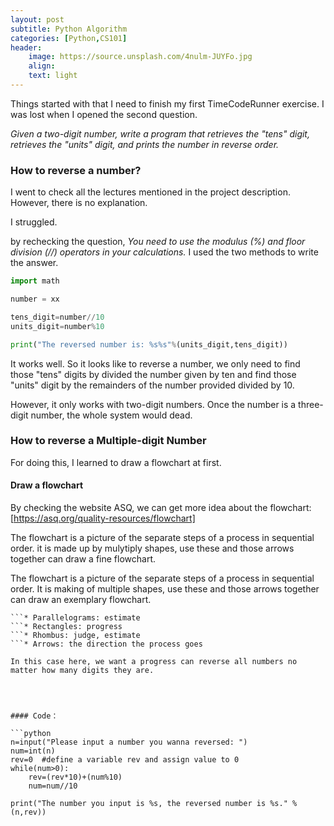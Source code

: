 ```yaml
---
layout: post
subtitle: Python Algorithm
categories: [Python,CS101]
header:
    image: https://source.unsplash.com/4nulm-JUYFo.jpg
    align:
    text: light
---
```


Things started with that I need to finish my first TimeCodeRunner exercise. I was lost when I opened the second question.

*Given a two-digit number, write a program that retrieves the "tens" digit, retrieves the "units" digit, and prints the number in reverse order.*

### How to reverse a number?

I went to check all the lectures mentioned in the project description. However, there is no explanation. 

I struggled. 

by rechecking the question, *You need to use the modulus (%) and floor division (//) operators in your calculations.* I used the two methods to write the answer.

```python
import math

number = xx

tens_digit=number//10
units_digit=number%10

print("The reversed number is: %s%s"%(units_digit,tens_digit))
```

It works well. So it looks like to reverse a number, we only need to find those "tens" digits by divided the number given by ten and find those "units" digit by the remainders of the number provided divided by 10. 

However, it only works with two-digit numbers. Once the number is a three-digit number, the whole system would dead.

### How to reverse a Multiple-digit Number

For doing this, I learned to draw a flowchart at first.

#### Draw a flowchart
By checking the website ASQ, we can get more idea about the flowchart:
[https://asq.org/quality-resources/flowchart]

The flowchart is a picture of the separate steps of a process in sequential order. it is made up by mulytiply shapes, use these and those arrows together can draw a fine flowchart.

The flowchart is a picture of the separate steps of a process in sequential order. It is making of multiple shapes, use these and those arrows together can draw an exemplary flowchart.

```* Oval-shaps: start and endpoints 
```* Parallelograms: estimate 
```* Rectangles: progress 
```* Rhombus: judge, estimate 
```* Arrows: the direction the process goes

In this case here, we want a progress can reverse all numbers no matter how many digits they are. 




#### Code：

```python
n=input("Please input a number you wanna reversed: ") 
num=int(n)
rev=0  #define a variable rev and assign value to 0
while(num>0):
    rev=(rev*10)+(num%10)
    num=num//10
 
print("The number you input is %s, the reversed number is %s." %(n,rev))

```